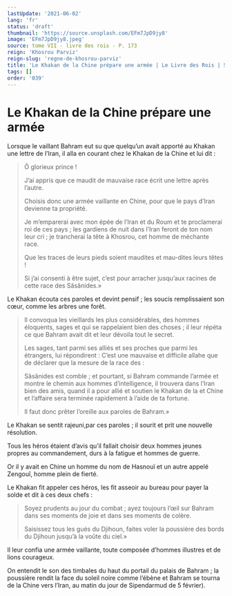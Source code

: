 ```yaml
---
lastUpdate: '2021-06-02'
lang: 'fr'
status: 'draft'
thumbnail: 'https://source.unsplash.com/EFm7JpD9jy8'
image: 'EFm7JpD9jy8.jpeg'
source: tome VII - livre des rois - P. 173
reign: 'Khosrou Parviz'
reign-slug: 'regne-de-khosrou-parviz'
title: 'Le Khakan de la Chine prépare une armée | Le Livre des Rois | Shâhnâmeh'
tags: []
order: '039'
---
```


# Le Khakan de la Chine prépare une armée

Lorsque le vaillant Bahram eut su que quelqu’un avait apporté au Khakan une lettre de l’Iran, il alla en courant chez le Khakan de la Chine et lui dit :

> Ô glorieux prince !
>
> J’ai appris que ce maudit de mauvaise race écrit une lettre après l’autre.
>
> Choisis donc une armée vaillante en Chine, pour que le pays d’Iran devienne ta propriété.
>
> Je m’emparerai avec mon épée de l’Iran et du Roum et te proclamerai roi de ces pays ; les gardiens de nuit dans l’Iran feront de ton nom leur cri ; je trancherai la tête à Khosrou, cet homme de méchante race.
>
> Que les traces de leurs pieds soient maudites et mau-dites leurs têtes !
>
> Si j’ai consenti à être sujet, c’est pour arracher jusqu’aux racines de cette race des Sâsânides.»

Le Khakan écouta ces paroles et devint pensif ; les soucis remplissaient son cœur, comme les arbres une forêt.
>
> Il convoqua les vieillards les plus considérables, des hommes éloquents, sages et qui se rappelaient bien des choses ; il leur répéta ce que Bahram avait dit et leur dévoila tout le secret.
>
> Les sages, tant parmi ses alliés et ses proches que parmi les étrangers, lui répondirent : C’est une mauvaise et difficile allahe que de déclarer que la mesure de la race des : 
>
> Sâsânides est comble ; et pourtant, si Bahram commande l’armée et montre le chemin aux hommes d’intelligence, il trouvera dans l’Iran bien des amis, quand il a pour allié et soutien le Khakan de la et Chine et l’affaire sera terminée rapidement à l’aide de ta fortune.
>
> Il faut donc prêter l’oreille aux paroles de Bahram.»

Le Khakan se sentit rajeuni,par ces paroles ; il sourit et prit une nouvelle résolution.

Tous les héros étaient d’avis qu’il fallait choisir deux hommes jeunes propres au commandement, durs à la fatigue et hommes de guerre.

Or il y avait en Chine un homme du nom de Hasnouï et un autre appelé Zengouî, homme plein de fierté.

Le Khakan fit appeler ces héros, les fit asseoir au bureau pour payer la solde et dit à ces deux chefs :

> Soyez prudents au jour du combat ; ayez toujours l’œil sur Bahram dans ses moments de joie et dans ses moments de colère.
>
> Saisissez tous les gués du Djihoun, faites voler la poussière des bords du Djihoun jusqu’à la voûte du ciel.»

Il leur confia une armée vaillante, toute composée d’hommes illustres et de lions courageux.

On entendit le son des timbales du haut du portail du palais de Bahram ; la poussière rendit la face du soleil noire comme l’ébène et Bahram se tourna de la Chine vers l’Iran, au matin du jour de Sipendarmud de 5 février).
